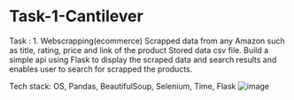 # Task-1-Cantilever
Task : 1. Webscrapping(ecommerce)
Scrapped data from any Amazon such as title, rating, price and link of the product
Stored data csv file.
Build a simple api using Flask to display the scraped data and search results and enables user to search for scrapped the products.

Tech stack: OS, Pandas, BeautifulSoup, Selenium, Time, Flask
![image](https://github.com/user-attachments/assets/91777ed1-ca56-441b-8a82-dd8aba4da9eb)

